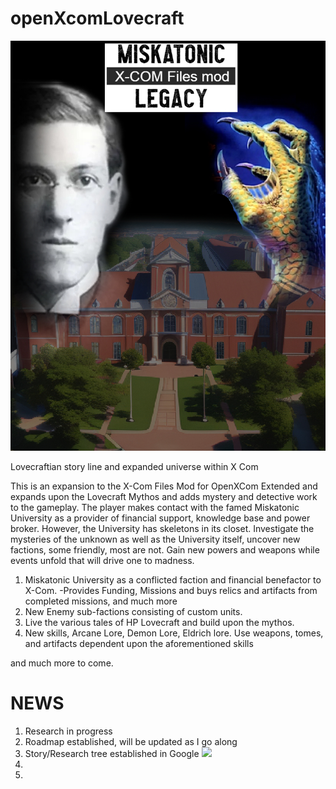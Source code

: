 # openXcomLovecraft
<span class="d-none d-lg-block"><img class="img-fluid img-profile rounded-circle mx-auto mb-2" src="https://github.com/hkrivell/openXcomLovecraft/blob/main/XComMisk.jpg"/></span>

Lovecraftian story line and expanded universe within X Com

This is an expansion to the X-Com Files Mod for OpenXCom Extended and expands upon the Lovecraft Mythos and adds mystery and detective work to the gameplay. 
The player makes contact with the famed Miskatonic University as a provider of financial support, knowledge base and power broker. However, the University has skeletons in its closet.
Investigate the mysteries of the unknown as well as the University itself, uncover new factions, some friendly, most are not. Gain new powers and weapons while events unfold that will drive
one to madness. 

1. Miskatonic University as a conflicted faction and financial benefactor to X-Com.
   -Provides Funding, Missions and buys relics and artifacts from completed missions, and much more
2. New Enemy sub-factions consisting of custom units.
3. Live the various tales of HP Lovecraft and build upon the mythos.
4. New skills, Arcane Lore, Demon Lore, Eldrich lore. Use weapons, tomes, and artifacts dependent upon the aforementioned skills

and much more to come.

# NEWS
1. Research in progress
2. Roadmap established, will be updated as I go along
3. Story/Research tree established in Google
<span class="d-none d-lg-block"><img class="img-fluid img-profile rounded-circle mx-auto mb-2" src="https://github.com/hkrivell/openXcomLovecraft/blob/main/XComMisk.jpg](https://github.com/hkrivell/openXcomLovecraft/blob/main/MiskLeg.png"/></span>
4. 
5. 
